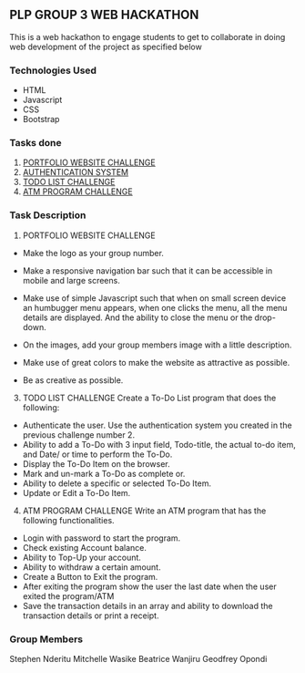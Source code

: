 ## PLP GROUP 3 WEB HACKATHON
This is a web hackathon to engage students to get to collaborate in doing web development of the project as specified below

### Technologies Used
* HTML
* Javascript
* CSS
* Bootstrap

### Tasks done 
1. [PORTFOLIO WEBSITE CHALLENGE](https://waasike.github.io/hackathon_portfolio/)
2. [AUTHENTICATION SYSTEM](https://waasike.github.io/hackathon_authentication/)
3. [TODO LIST CHALLENGE](https://waasike.github.io/hackathon_todolist/)
4. [ATM PROGRAM CHALLENGE](https://waasike.github.io/hackathon_atm/)

### Task Description
1. PORTFOLIO WEBSITE CHALLENGE

* Make the logo as your group number.
* Make a responsive navigation bar such that it can be accessible in mobile and large
screens.
* Make use of simple Javascript such that when on small screen device an
humbugger menu appears, when one clicks the menu, all the menu details are
displayed. And the ability to close the menu or the drop-down.
* On the images, add your group members image with a little description.

* Make use of great colors to make the website as attractive as possible.
* Be as creative as possible.

3. TODO LIST CHALLENGE
Create a To-Do List program that does the following:
* Authenticate the user. Use the authentication system you created in the previous
challenge number 2.
* Ability to add a To-Do with 3 input field, Todo-title, the actual to-do item, and
Date/ or time to perform the To-Do.
* Display the To-Do Item on the browser.
* Mark and un-mark a To-Do as complete or.
* Ability to delete a specific or selected To-Do Item.
* Update or Edit a To-Do Item.

4. ATM PROGRAM CHALLENGE
Write an ATM program that has the following functionalities.
* Login with password to start the program.
* Check existing Account balance.
* Ability to Top-Up your account.
* Ability to withdraw a certain amount.
* Create a Button to Exit the program.
* After exiting the program show the user the last date when the user exited the
program/ATM
* Save the transaction details in an array and ability to download the transaction
details or print a receipt.

### Group Members 
Stephen Nderitu
Mitchelle Wasike
Beatrice Wanjiru
Geodfrey Opondi

